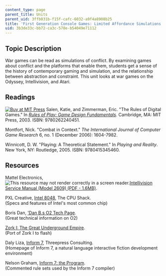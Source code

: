 ```yaml
---
content_type: page
parent_title: Units
parent_uid: 3ffb031b-f15f-cafc-6032-a9f4a8908b25
title: 'First Generation Console Games: Limited Affordance Simulations'
uid: 3b3de33c-bb72-ca3c-578e-b54049e71112
---
```


Topic Description
-----------------

War games can be read as simulations of conflict. By examining games about conflict and the platforms that enable them, students get a sense of the history of contemporary gaming and simulation, and the relationship between abstraction and constraint. This unit looks at war games on the Odyssey, Intellivision, and Atari.

Readings
--------

[![Buy at MIT Press](/images/mp_logo.gif)](https://mitpress.mit.edu/9780262240451) Salen, Katie, and Zimmerman, Eric. "The Rules of Digital Games." In [_Rules of Play: Game Design Fundamentals_](https://mitpress.mit.edu/9780262240451). Cambridge, MA: MIT Press, 2003. ISBN: 9780262240451.

Montfort, Nick. "Combat in Context." _The International Journal of Computer Game Research_ 6, no. 1 (December 2006): 1604-7982.

Winnicott, D. W. "Playing: A Theoretical Statement." In _Playing and Reality_. New York, NY: Routledge, 2005. ISBN: 9780415345460.

Resources
---------

Mattel Electronics, ![This resource may not render correctly in a screen reader.](/images/inacessible.gif)[Intellivision Service Manual (Model 2609) (PDF - 1.6MB)](http://data.manualslib.com/pdf4/82/8126/812558-mattel/intellivision_2609.pdf?20136c0a58a771c45beecb8ff3108938).

PXL Creative, [Intel 8048](http://www.cpushack.net/chippics/Intel/8x48/IntelC8748_2.html), The CPU Shack.  
(Specs and features of Intel's most common chip)

Boris Dan, ['Dan B.s O2 Tech Page](http://www.atarihq.com/danb/o2.shtml).  
(Great technical information on O2)

[Zork I: The Great Underground Empire](http://uploads.ungrounded.net/188000/188334_ZFlash.swf).  
(Port of Zork I to flash)

Daly Liza, [Inform 7](http://inform7.com/), Threepress Consulting.  
(Homepage of Inform 7, a natural language interactive fiction development environment)

Nelson Graham, [Inform 7: the Program](http://worrydream.com/refs/Nelson%20-%20Inform%207%20-%20The%20Program.pdf).  
(Commented rule sets used by the Inform 7 compiler)